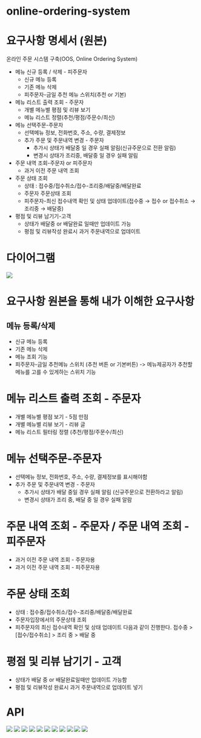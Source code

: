 # online-ordering-system

# 요구사항 명세서 (원본)

온라인 주문 시스템 구축(OOS, Online Ordering System)

- 메뉴 신규 등록 / 삭제 - 피주문자
  - 신규 메뉴 등록
  - 기존 메뉴 삭제
  - 피주문자-금일 추천 메뉴 스위치(추천 or 기본)
- 메뉴 리스트 출력 조회 - 주문자
  - 개별 메뉴별 평점 및 리뷰 보기
  - 메뉴 리스트 정렬(추천/평점/주문수/최신)
- 메뉴 선택주문-주문자
  - 선택메뉴 정보, 전화번호, 주소, 수량, 결제정보
  - 추가 주문 및 주문내역 변경 - 주문자
    - 추가시 상태가 배달중 일 경우 실패 알림(신규주문으로 전환 알림)
    - 변경시 상태가 조리중, 배달중 일 경우 실패 알림
- 주문 내역 조회-주문자 or 피주문자
  - 과거 이전 주문 내역 조회
- 주문 상태 조회
  - 상태 : 접수중/접수취소/접수-조리중/배달중/배달완료
  - 주문자 주문상태 조회
  - 피주문자-최신 접수내역 확인 및 상태 업데이트(접수중 → 접수 or 접수취소 → 조리중 → 배달중)
- 평점 및 리뷰 남기기-고객
  - 상태가 배달중 or 배달완료 일때만 업데이트 가능
  - 평점 및 리뷰작성 완료시 과거 주문내역으로 업데이트

# 다이어그램

<img src ="./OOS.drawio.png">

# 요구사항 원본을 통해 내가 이해한 요구사항

## 메뉴 등록/삭제

- 신규 메뉴 등록
- 기존 메뉴 삭제
- 메뉴 조회 기능
- 피주문자-금일 추천메뉴 스위치 (추천 버튼 or 기본버튼) -> 메뉴제공자가 추천할 메뉴를 고를 수 있게하는 스위치 기능

# 메뉴 리스트 출력 조회 - 주문자

- 개별 메뉴별 평점 보기 - 5점 만점
- 개별 메뉴별 리뷰 보기 - 리뷰 글
- 메뉴 리스트 필터링 정렬 (추천/평점/주문수/최신)

# 메뉴 선택주문-주문자

- 선택메뉴 정보, 전화번호, 주소, 수량, 결제정보를 표시해야함
- 추가 주문 및 주문내역 변경 - 주문자
  - 추가시 상태가 배달 중일 경우 실패 알림 (신규주문으로 전환하라고 알림)
  - 변경시 상태가 조리 중, 배달 중 일 경우 실패 알람

# 주문 내역 조회 - 주문자 / 주문 내역 조회 - 피주문자

- 과거 이전 주문 내역 조회 - 주문자용
- 과거 이전 주문 내역 조회 - 피주문자용

# 주문 상태 조회

- 상태 : 접수중/접수취소/접수-조리중/배달중/배달완료
- 주문자입장에서의 주문상태 조회
- 피주문자의 최신 접수내역 확인 및 상태 업데이트 다음과 같이 진행한다.
  접수중 > [접수/접수취소] > 조리 중 > 배달 중

# 평점 및 리뷰 남기기 - 고객

- 상태가 배달 중 or 배달완료일때만 업데이트 가능함
- 평점 및 리뷰작성 완료시 과거 주문내역으로 업데이트 넣기

# API

<img src ="./swaggerImg/oos-swa1.png">
<img src ="./swaggerImg/oos-swa2.png">
<img src ="./swaggerImg/oos-swa3.png">
<img src ="./swaggerImg/oos-swa4.png">
<img src ="./swaggerImg/oos-swa5.png">
<img src ="./swaggerImg/oos-swa6.png">
<img src ="./swaggerImg/oos-swa7.png">
<img src ="./swaggerImg/oos-swa8.png">
<img src ="./swaggerImg/oos-swa9.png">
<img src ="./swaggerImg/oos-swa10.png">
<img src ="./swaggerImg/oos-swa11.png">
